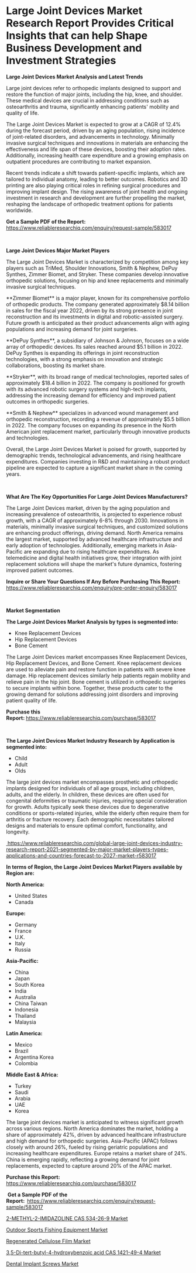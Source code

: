 <p><h1>Large Joint Devices Market Research Report Provides Critical Insights that can help Shape Business Development and Investment Strategies</h1></p><p><strong>Large Joint Devices Market Analysis and Latest Trends</strong></p>
<p><p>Large joint devices refer to orthopedic implants designed to support and restore the function of major joints, including the hip, knee, and shoulder. These medical devices are crucial in addressing conditions such as osteoarthritis and trauma, significantly enhancing patients' mobility and quality of life.</p><p>The Large Joint Devices Market is expected to grow at a CAGR of 12.4% during the forecast period, driven by an aging population, rising incidence of joint-related disorders, and advancements in technology. Minimally invasive surgical techniques and innovations in materials are enhancing the effectiveness and life span of these devices, boosting their adoption rates. Additionally, increasing health care expenditure and a growing emphasis on outpatient procedures are contributing to market expansion.</p><p>Recent trends indicate a shift towards patient-specific implants, which are tailored to individual anatomy, leading to better outcomes. Robotics and 3D printing are also playing critical roles in refining surgical procedures and improving implant design. The rising awareness of joint health and ongoing investment in research and development are further propelling the market, reshaping the landscape of orthopedic treatment options for patients worldwide.</p></p>
<p><strong>Get a Sample PDF of the Report:&nbsp;</strong> <a href="https://www.reliableresearchiq.com/enquiry/request-sample/583017?utm_campaign=1140&utm_medium=2&utm_source=Github&utm_content=ia&utm_term=23032025&utm_id=large-joint-devices">https://www.reliableresearchiq.com/enquiry/request-sample/583017</a></p>
<p>&nbsp;</p>
<p><strong>Large Joint Devices Major Market Players</strong></p>
<p><p>The Large Joint Devices Market is characterized by competition among key players such as TriMed, Shoulder Innovations, Smith & Nephew, DePuy Synthes, Zimmer Biomet, and Stryker. These companies develop innovative orthopedic solutions, focusing on hip and knee replacements and minimally invasive surgical techniques.</p><p>**Zimmer Biomet** is a major player, known for its comprehensive portfolio of orthopedic products. The company generated approximately $8.14 billion in sales for the fiscal year 2022, driven by its strong presence in joint reconstruction and its investments in digital and robotic-assisted surgery. Future growth is anticipated as their product advancements align with aging populations and increasing demand for joint surgeries.</p><p>**DePuy Synthes**, a subsidiary of Johnson & Johnson, focuses on a wide array of orthopedic devices. Its sales reached around $5.1 billion in 2022. DePuy Synthes is expanding its offerings in joint reconstruction technologies, with a strong emphasis on innovation and strategic collaborations, boosting its market share.</p><p>**Stryker**, with its broad range of medical technologies, reported sales of approximately $18.4 billion in 2022. The company is positioned for growth with its advanced robotic surgery systems and high-tech implants, addressing the increasing demand for efficiency and improved patient outcomes in orthopedic surgeries.</p><p>**Smith & Nephew** specializes in advanced wound management and orthopedic reconstruction, recording a revenue of approximately $5.5 billion in 2022. The company focuses on expanding its presence in the North American joint replacement market, particularly through innovative products and technologies.</p><p>Overall, the Large Joint Devices Market is poised for growth, supported by demographic trends, technological advancements, and rising healthcare expenditures. Companies investing in R&D and maintaining a robust product pipeline are expected to capture a significant market share in the coming years.</p></p>
<p>&nbsp;</p>
<p><strong>What Are The Key Opportunities For Large Joint Devices Manufacturers?</strong></p>
<p><p>The Large Joint Devices market, driven by the aging population and increasing prevalence of osteoarthritis, is projected to experience robust growth, with a CAGR of approximately 6-8% through 2030. Innovations in materials, minimally invasive surgical techniques, and customized solutions are enhancing product offerings, driving demand. North America remains the largest market, supported by advanced healthcare infrastructure and early adoption of technologies. Additionally, emerging markets in Asia-Pacific are expanding due to rising healthcare expenditures. As telemedicine and digital health initiatives grow, their integration with joint replacement solutions will shape the market's future dynamics, fostering improved patient outcomes.</p></p>
<p><strong>Inquire or Share Your Questions If Any Before Purchasing This Report:</strong> <a href="https://www.reliableresearchiq.com/enquiry/pre-order-enquiry/583017?utm_campaign=1140&utm_medium=2&utm_source=Github&utm_content=ia&utm_term=23032025&utm_id=large-joint-devices">https://www.reliableresearchiq.com/enquiry/pre-order-enquiry/583017</a></p>
<p>&nbsp;</p>
<p><strong>Market Segmentation</strong></p>
<p><strong>The Large Joint Devices Market Analysis by types is segmented into:</strong></p>
<p><ul><li>Knee Replacement Devices</li><li>Hip Replacement Devices</li><li>Bone Cement</li></ul></p>
<p><p>The Large Joint Devices market encompasses Knee Replacement Devices, Hip Replacement Devices, and Bone Cement. Knee replacement devices are used to alleviate pain and restore function in patients with severe knee damage. Hip replacement devices similarly help patients regain mobility and relieve pain in the hip joint. Bone cement is utilized in orthopedic surgeries to secure implants within bone. Together, these products cater to the growing demand for solutions addressing joint disorders and improving patient quality of life.</p></p>
<p><strong>Purchase this Report:&nbsp;</strong><a href="https://www.reliableresearchiq.com/purchase/583017?utm_campaign=1140&utm_medium=2&utm_source=Github&utm_content=ia&utm_term=23032025&utm_id=large-joint-devices">https://www.reliableresearchiq.com/purchase/583017</a></p>
<p>&nbsp;</p>
<p><strong>The Large Joint Devices Market Industry Research by Application is segmented into:</strong></p>
<p><ul><li>Child</li><li>Adult</li><li>Olds</li></ul></p>
<p><p>The large joint devices market encompasses prosthetic and orthopedic implants designed for individuals of all age groups, including children, adults, and the elderly. In children, these devices are often used for congenital deformities or traumatic injuries, requiring special consideration for growth. Adults typically seek these devices due to degenerative conditions or sports-related injuries, while the elderly often require them for arthritis or fracture recovery. Each demographic necessitates tailored designs and materials to ensure optimal comfort, functionality, and longevity.</p></p>
<p><a href="https://www.reliableresearchiq.com/global-large-joint-devices-industry-research-report-2021-segmented-by-major-market-players-types-applications-and-countries-forecast-to-2027-market-r583017?utm_campaign=1140&utm_medium=2&utm_source=Github&utm_content=ia&utm_term=23032025&utm_id=large-joint-devices">&nbsp;https://www.reliableresearchiq.com/global-large-joint-devices-industry-research-report-2021-segmented-by-major-market-players-types-applications-and-countries-forecast-to-2027-market-r583017</a></p>
<p><strong>In terms of Region, the Large Joint Devices Market Players available by Region are:</strong></p>
<p>
    <p> <strong> North America: </strong>
        <ul>
            <li>United States</li>
            <li>Canada</li>
        </ul>
        </p> 
    <p> <strong> Europe: </strong>
        <ul>
            <li>Germany</li>
            <li>France</li>
            <li>U.K.</li>
            <li>Italy</li>
            <li>Russia</li>
        </ul>
        </p> 
    <p> <strong> Asia-Pacific: </strong>
        <ul>
            <li>China</li>
            <li>Japan</li>
            <li>South Korea</li>
            <li>India</li>
            <li>Australia</li>
            <li>China Taiwan</li>
            <li>Indonesia</li>
            <li>Thailand</li>
            <li>Malaysia</li>
        </ul>
        </p> 
    <p> <strong> Latin America: </strong>
        <ul>
            <li>Mexico</li>
            <li>Brazil</li>
            <li>Argentina Korea</li>
            <li>Colombia</li>
        </ul>
        </p> 
    <p> <strong> Middle East & Africa: </strong>
        <ul>
            <li>Turkey</li>
            <li>Saudi</li>
            <li>Arabia</li>
            <li>UAE</li>
            <li>Korea</li>
        </ul>
    </p>
    </p>
<p><p>The large joint devices market is anticipated to witness significant growth across various regions. North America dominates the market, holding a share of approximately 42%, driven by advanced healthcare infrastructure and high demand for orthopedic surgeries. Asia-Pacific (APAC) follows closely with around 26%, fueled by rising geriatric populations and increasing healthcare expenditures. Europe retains a market share of 24%. China is emerging rapidly, reflecting a growing demand for joint replacements, expected to capture around 20% of the APAC market.</p></p>
<p><strong>Purchase this Report: </strong><a href="https://www.reliableresearchiq.com/purchase/583017?utm_campaign=1140&utm_medium=2&utm_source=Github&utm_content=ia&utm_term=23032025&utm_id=large-joint-devices">https://www.reliableresearchiq.com/purchase/583017</a></p>
<p>&nbsp;<strong>Get a Sample PDF of the Report:&nbsp;&nbsp;</strong><a href="https://www.reliableresearchiq.com/enquiry/request-sample/583017?utm_campaign=1140&utm_medium=2&utm_source=Github&utm_content=ia&utm_term=23032025&utm_id=large-joint-devices">https://www.reliableresearchiq.com/enquiry/request-sample/583017</a></p>
<p><strong></strong></p>
<p><p><a href="https://github.com/ryantindyaiz/Market-Research-Report-List-1/blob/main/2-methyl-2-imidazoline-cas-534-26-9-market.md?utm_campaign=1140&utm_medium=2&utm_source=Github&utm_content=ia&utm_term=23032025&utm_id=large-joint-devices">2-METHYL-2-IMIDAZOLINE CAS 534-26-9 Market</a></p><p><a href="https://github.com/thapabylers2/Market-Research-Report-List-1/blob/main/outdoor-sports-fishing-equipment-market.md?utm_campaign=1140&utm_medium=2&utm_source=Github&utm_content=ia&utm_term=23032025&utm_id=large-joint-devices">Outdoor Sports Fishing Equipment Market</a></p><p><a href="https://github.com/motosyuliq/Market-Research-Report-List-1/blob/main/regenerated-cellulose-film-market.md?utm_campaign=1140&utm_medium=2&utm_source=Github&utm_content=ia&utm_term=23032025&utm_id=large-joint-devices">Regenerated Cellulose Film Market</a></p><p><a href="https://github.com/lotoahshaiek/Market-Research-Report-List-1/blob/main/35-di-tert-butyl-4-hydroxybenzoic-acid-cas-1421-49-4-market.md?utm_campaign=1140&utm_medium=2&utm_source=Github&utm_content=ia&utm_term=23032025&utm_id=large-joint-devices">3,5-Di-tert-butyl-4-hydroxybenzoic acid CAS 1421-49-4 Market</a></p><p><a href="https://github.com/muskoaizahfi/Market-Research-Report-List-1/blob/main/dental-implant-screws-market.md?utm_campaign=1140&utm_medium=2&utm_source=Github&utm_content=ia&utm_term=23032025&utm_id=large-joint-devices">Dental Implant Screws Market</a></p></p>